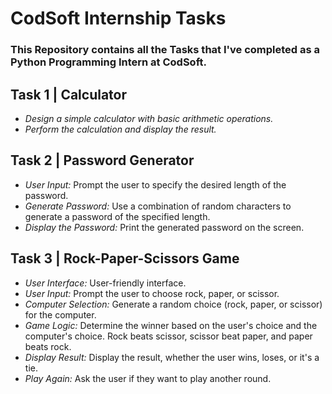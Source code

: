 # CodSoft Internship Tasks
### This Repository contains all the Tasks that I've completed as a Python Programming Intern at CodSoft.
## Task 1 | Calculator
- *Design a simple calculator with basic arithmetic operations.*
- *Perform the calculation and display the result.*
## Task 2 | Password Generator
- *User Input:* Prompt the user to specify the desired length of the password.
- *Generate Password:* Use a combination of random characters to generate a password of the specified length.
- *Display the Password:* Print the generated password on the screen.
## Task 3 | Rock-Paper-Scissors Game
- *User Interface:* User-friendly interface.
- *User Input:* Prompt the user to choose rock, paper, or scissor.
- *Computer Selection:* Generate a random choice (rock, paper, or scissor) for the computer.
- *Game Logic:* Determine the winner based on the user's choice and the computer's choice. Rock beats scissor, scissor beat paper, and paper beats rock.
- *Display Result:* Display the result, whether the user wins, loses, or it's a tie.
- *Play Again:* Ask the user if they want to play another round.
